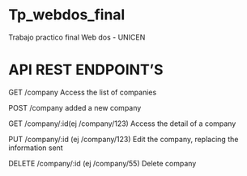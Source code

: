 # Tp_webdos_final
Trabajo practico final Web dos - UNICEN

# API REST ENDPOINT’S

GET /company
Access the list of companies

POST /company
added a new company

GET /company/:id(ej /company/123)
Access the detail of a company

PUT /company/:id (ej /company/123)
Edit the company, replacing the information sent

DELETE /company/:id (ej /company/55)
Delete company
